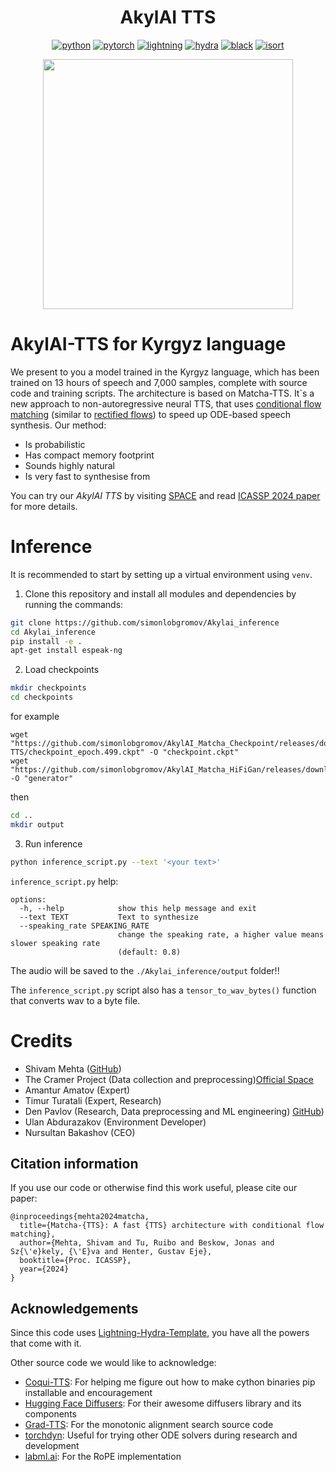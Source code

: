 <div align="center">



# AkylAI TTS


[![python](https://img.shields.io/badge/-Python_3.10-blue?logo=python&logoColor=white)](https://www.python.org/downloads/release/python-3100/)
[![pytorch](https://img.shields.io/badge/PyTorch_2.0+-ee4c2c?logo=pytorch&logoColor=white)](https://pytorch.org/get-started/locally/)
[![lightning](https://img.shields.io/badge/-Lightning_2.0+-792ee5?logo=pytorchlightning&logoColor=white)](https://pytorchlightning.ai/)
[![hydra](https://img.shields.io/badge/Config-Hydra_1.3-89b8cd)](https://hydra.cc/)
[![black](https://img.shields.io/badge/Code%20Style-Black-black.svg?labelColor=gray)](https://black.readthedocs.io/en/stable/)
[![isort](https://img.shields.io/badge/%20imports-isort-%231674b1?style=flat&labelColor=ef8336)](https://pycqa.github.io/isort/)

<p style="text-align: center;">
  <img src="https://github.com/simonlobgromov/Matcha-TTS/blob/main/photo_2024-04-07_15-59-52.png" height="400"/>
</p>

</div>



# AkylAI-TTS for Kyrgyz language

We present to you a model trained in the Kyrgyz language, which has been trained on 13 hours of speech and 7,000 samples, complete with source code and training scripts. The architecture is based on Matcha-TTS.
It`s a new approach to non-autoregressive neural TTS, that uses [conditional flow matching](https://arxiv.org/abs/2210.02747) (similar to [rectified flows](https://arxiv.org/abs/2209.03003)) to speed up ODE-based speech synthesis. Our method:

- Is probabilistic
- Has compact memory footprint
- Sounds highly natural
- Is very fast to synthesise from

You can try our *AkylAI TTS* by visiting [SPACE](https://huggingface.co/spaces/the-cramer-project/akylai-tts-mini) and read [ICASSP 2024 paper](https://arxiv.org/abs/2309.03199) for more details.

# Inference

It is recommended to start by setting up a virtual environment using `venv`.

1. Clone this repository and install all modules and dependencies by running the commands:

```bash
git clone https://github.com/simonlobgromov/Akylai_inference
cd Akylai_inference
pip install -e .
apt-get install espeak-ng
```
2. Load checkpoints

```bash
mkdir checkpoints
cd checkpoints
```

for example
```
wget "https://github.com/simonlobgromov/AkylAI_Matcha_Checkpoint/releases/download/Matcha-TTS/checkpoint_epoch.499.ckpt" -O "checkpoint.ckpt"
wget "https://github.com/simonlobgromov/AkylAI_Matcha_HiFiGan/releases/download/Generator/generator_v1" -O "generator"
```

then

```bash
cd ..
mkdir output
```

3. Run inference

```bash
python inference_script.py --text '<your text>'
```
`inference_script.py` help:

```
options:
  -h, --help            show this help message and exit
  --text TEXT           Text to synthesize
  --speaking_rate SPEAKING_RATE
                        change the speaking rate, a higher value means slower speaking rate
                        (default: 0.8)
```

The audio will be saved to the `./Akylai_inference/output` folder!!

The `inference_script.py` script also has a `tensor_to_wav_bytes()` function that converts wav to a byte file.









# Credits


- Shivam Mehta ([GitHub](https://github.com/shivammehta25))
- The Cramer Project (Data collection and preprocessing)[Official Space](https://thecramer.com/)
- Amantur Amatov (Expert)
- Timur Turatali (Expert, Research)
- Den Pavlov (Research, Data preprocessing and ML engineering) [GitHub](https://github.com/simonlobgromov/Matcha-TTS))
- Ulan Abdurazakov (Environment Developer)
- Nursultan Bakashov (CEO)

## Citation information

If you use our code or otherwise find this work useful, please cite our paper:

```text
@inproceedings{mehta2024matcha,
  title={Matcha-{TTS}: A fast {TTS} architecture with conditional flow matching},
  author={Mehta, Shivam and Tu, Ruibo and Beskow, Jonas and Sz{\'e}kely, {\'E}va and Henter, Gustav Eje},
  booktitle={Proc. ICASSP},
  year={2024}
}
```

## Acknowledgements

Since this code uses [Lightning-Hydra-Template](https://github.com/ashleve/lightning-hydra-template), you have all the powers that come with it.

Other source code we would like to acknowledge:

- [Coqui-TTS](https://github.com/coqui-ai/TTS/tree/dev): For helping me figure out how to make cython binaries pip installable and encouragement
- [Hugging Face Diffusers](https://huggingface.co/): For their awesome diffusers library and its components
- [Grad-TTS](https://github.com/huawei-noah/Speech-Backbones/tree/main/Grad-TTS): For the monotonic alignment search source code
- [torchdyn](https://github.com/DiffEqML/torchdyn): Useful for trying other ODE solvers during research and development
- [labml.ai](https://nn.labml.ai/transformers/rope/index.html): For the RoPE implementation

